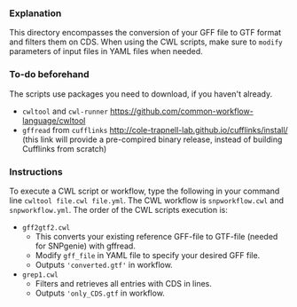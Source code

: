 ### Explanation ###

This directory encompasses the conversion of your GFF file to GTF format and filters them on CDS.
When using the CWL scripts, make sure to `modify` parameters of input files in YAML files when needed.

### To-do beforehand ###

The scripts use packages you need to download, if you haven't already.
- `cwltool` and `cwl-runner` https://github.com/common-workflow-language/cwltool
- `gffread` from `cufflinks` http://cole-trapnell-lab.github.io/cufflinks/install/ (this link will provide a pre-compired binary release, instead of building Cufflinks from scratch)

### Instructions ###
To execute a CWL script or workflow, type the following in your command line `cwltool file.cwl file.yml`. 
The CWL workflow is `snpworkflow.cwl` and `snpworkflow.yml`. The order of the CWL scripts execution is:
- `gff2gtf2.cwl`
    - This converts your existing reference GFF-file to GTF-file (needed for SNPgenie) with gffread.
    - Modify `gff_file` in YAML file to specify your desired GFF file.
    - Outputs `'converted.gtf'` in workflow.
- `grep1.cwl`
    - Filters and retrieves all entries with CDS in lines.
    - Outputs `'only_CDS.gtf` in workflow.
